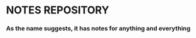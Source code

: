 # NOTES REPOSITORY

### As the name suggests, it has notes for anything and everything 
<!--stackedit_data:
eyJoaXN0b3J5IjpbLTEwNjY5NjE1NDldfQ==
-->